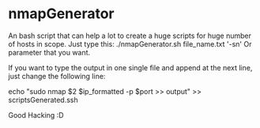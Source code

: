 # nmapGenerator

An bash script that can help a lot to create a huge scripts for huge number of hosts in scope.
Just type this:
./nmapGenerator.sh file_name.txt '-sn' 
Or parameter that you want.

If you want to type the output in one single file and append at the next line, just change the following line:

echo "sudo nmap $2 $ip_formatted -p $port >> output" >> scriptsGenerated.ssh


Good Hacking :D
